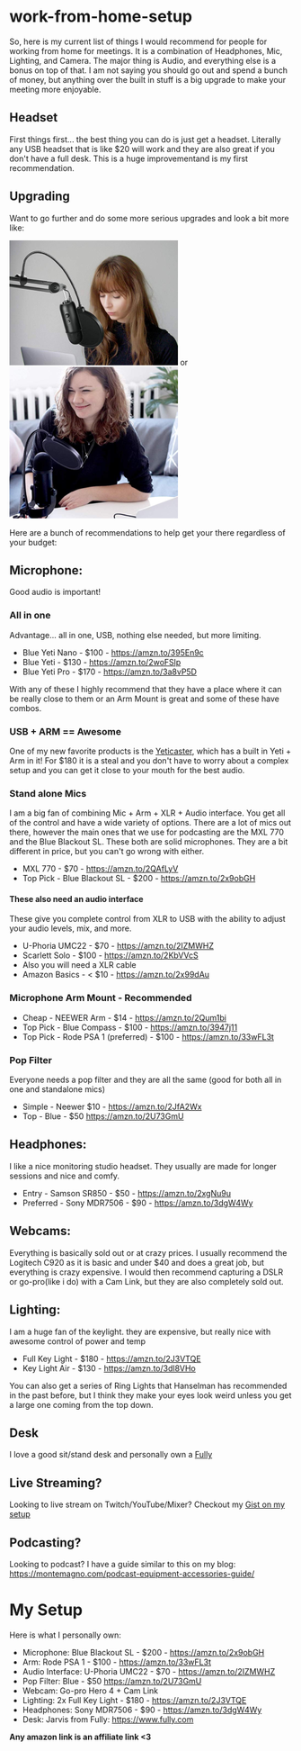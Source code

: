 # work-from-home-setup

So, here is my current list of things I would recommend for people for working from home for meetings. It is a combination of Headphones, Mic, Lighting, and Camera. The major thing is Audio, and everything else is a bonus on top of that. I am not saying you should go out and spend a bunch of money, but anything over the built in stuff is a big upgrade to make your meeting more enjoyable.

## Headset 
First things first... the best thing you can do is just get a headset. Literally any USB headset that is like $20 will work and they are also great if you don't have a full desk. This is a huge improvementand is my first recommendation.

## Upgrading
Want to go further and do some more serious upgrades and look a bit more like:

![Mic setup with arm](mic1.png) or ![Mic setup on desk](mic2.png)

Here are a bunch of recommendations to help get your there regardless of your budget:

## Microphone:
Good audio is important!
### All in one 
Advantage... all in one, USB, nothing else needed, but more limiting.

* Blue Yeti Nano - $100 - https://amzn.to/395En9c
* Blue Yeti - $130 - https://amzn.to/2woFSlp
* Blue Yeti Pro - $170 - https://amzn.to/3a8vP5D

With any of these I highly recommend that they have a place where it can be really close to them or an Arm Mount is great and some of these have combos. 

### USB + ARM == Awesome
One of my new favorite products is the [Yeticaster](https://amzn.to/2JgIrsB), which has a built in Yeti + Arm in it! For $180 it is a steal and you don't have to worry about a complex setup and you can get it close to your mouth for the best audio.

### Stand alone Mics
I am a big fan of combining Mic + Arm + XLR + Audio interface. You get all of the control and have a wide variety of options. There are a lot of mics out there, however the main ones that we use for podcasting are the MXL 770 and the Blue Blackout SL. These both are solid microphones. They are a bit different in price, but you can't go wrong with either.

* MXL 770 - $70 - https://amzn.to/2QAfLyV
* Top Pick - Blue Blackout SL - $200 - https://amzn.to/2x9obGH

#### These also need an audio interface
These give you complete control from XLR to USB with the ability to adjust your audio levels, mix, and more.

* U-Phoria UMC22 - $70 - https://amzn.to/2IZMWHZ
* Scarlett Solo - $100 - https://amzn.to/2KbVVcS
* Also you will need a XLR cable
* Amazon Basics - < $10 - https://amzn.to/2x99dAu

### Microphone Arm Mount - Recommended
* Cheap - NEEWER Arm - $14 - https://amzn.to/2Qum1bi
* Top Pick - Blue Compass - $100 - https://amzn.to/3947j11
* Top Pick - Rode PSA 1 (preferred) - $100 - https://amzn.to/33wFL3t

### Pop Filter
Everyone needs a pop filter and they are all the same (good for both all in one and standalone mics)
* Simple - Neewer $10 - https://amzn.to/2JfA2Wx
* Top - Blue - $50 https://amzn.to/2U73GmU

## Headphones:
I like a nice monitoring studio headset. They usually are made for longer sessions and nice and comfy.
* Entry - Samson SR850 - $50 - https://amzn.to/2xgNu9u
* Preferred - Sony MDR7506 - $90 - https://amzn.to/3dgW4Wy

## Webcams:
Everything is basically sold out or at crazy prices. I usually recommend the Logitech C920 as it is basic and under $40 and does a great job, but everything is crazy expensive. I would then recommend capturing a DSLR or go-pro(like i do) with a Cam Link, but they are also completely sold out.

## Lighting:
I am a huge fan of the keylight. they are expensive, but really nice with awesome control of power and temp
* Full Key Light - $180 - https://amzn.to/2J3VTQE
* Key Light Air - $130 - https://amzn.to/3dl8VHo

You can also get a series of Ring Lights that Hanselman has recommended in the past before, but I think they make your eyes look weird unless you get a large one coming from the top down.

## Desk
I love a good sit/stand desk and personally own a [Fully](https://www.fully.com/)

## Live Streaming?
Looking to live stream on Twitch/YouTube/Mixer? Checkout my [Gist on my setup](https://gist.github.com/jamesmontemagno/72f513bff91678b2c0130a4427f21f0d)

## Podcasting?
Looking to podcast? I have a guide similar to this on my blog: https://montemagno.com/podcast-equipment-accessories-guide/


# My Setup

Here is what I personally own:

* Microphone: Blue Blackout SL - $200 - https://amzn.to/2x9obGH
* Arm: Rode PSA 1 - $100 - https://amzn.to/33wFL3t
* Audio Interface: U-Phoria UMC22 - $70 - https://amzn.to/2IZMWHZ
* Pop Filter: Blue - $50 https://amzn.to/2U73GmU
* Webcam: Go-pro Hero 4 + Cam Link 
* Lighting:  2x Full Key Light - $180 - https://amzn.to/2J3VTQE
* Headphones: Sony MDR7506 - $90 - https://amzn.to/3dgW4Wy
* Desk: Jarvis from Fully: https://www.fully.com

__Any amazon link is an affiliate link <3__
